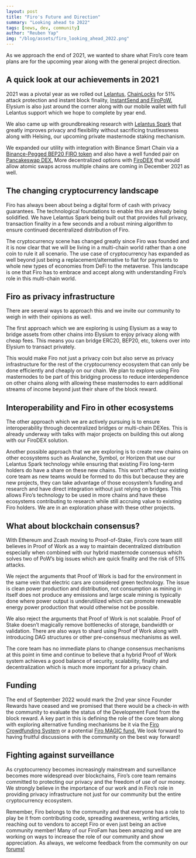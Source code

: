 ```yaml
---
layout: post
title: "Firo's Future and Direction"
summary: "Looking ahead to 2022"
tags: [news, dev, community]
author: "Reuben Yap"
img: "/blog/assets/firo_looking_ahead_2022.png"
---
```

As we approach the end of 2021, we wanted to share what Firo’s core team plans are for the upcoming year along with the general project direction.

## A quick look at our achievements in 2021

2021 was a pivotal year as we rolled out [Lelantus,](https://firo.org/2021/01/06/lelantus-activating-on-firo.html) [ChainLocks](https://firo.org/2021/01/28/chainlocks-activated-mainnet.html) for 51% attack protection and instant block finality, [InstantSend and FiroPoW.](https://firo.org/2021/10/01/firopow-and-instantsend-release.html) Elysium is also just around the corner along with our mobile wallet with full Lelantus support which we hope to complete by year end.

We also came up with groundbreaking research with [Lelantus Spark](https://firo.org/2021/08/24/presenting-lelantus-spark.html) that greatly improves privacy and flexibility without sacrificing trustlessness along with Helsing, our upcoming private masternode staking mechanism.

We expanded our utility with integration with Binance Smart Chain via a [Binance-Pegged BEP20 FIRO token](https://www.coingecko.com/en/coins/binance-peg-firo) and also have a well funded pair on [Pancakeswap DEX.](https://pancakeswap.finance/swap?inputCurrency=0xbb4cdb9cbd36b01bd1cbaebf2de08d9173bc095c&outputCurrency=0xd5d0322b6bab6a762c79f8c81a0b674778e13aed) More decentralized options with [FiroDEX](https://github.com/firoorg/FiroDEX-Desktop) that would allow atomic swaps across multiple chains are coming in December 2021 as well.

## The changing cryptocurrency landscape

Firo has always been about being a digital form of cash with privacy guarantees. The technological foundations to enable this are already being solidified. We have Lelantus Spark being built out that provides full privacy, transaction finality in a few seconds and a robust mining algorithm to ensure continued decentralized distribution of Firo.

The cryptocurrency scene has changed greatly since Firo was founded and it is now clear that we will be living in a multi-chain world rather than a one coin to rule it all scenario. The use case of cryptocurrency has expanded as well beyond just being a replacement/alternative to fiat for payments to whole new types of economies from DeFi to the metaverse. This landscape is one that Firo has to embrace and accept along with understanding Firo’s role in this multi-chain world.

## Firo as privacy infrastructure

There are several ways to approach this and we invite our community to weigh in with their opinions as well.

The first approach which we are exploring is using Elysium as a way to bridge assets from other chains into Elysium to enjoy privacy along with cheap fees. This means you can bridge ERC20, BEP20, etc, tokens over into Elysium to transact privately.

This would make Firo not just a privacy coin but also serve as privacy infrastructure for the rest of the cryptocurrency ecosystem that can only be done efficiently and cheaply on our chain. We plan to explore using Firo masternodes to be part of this bridging process to reduce interdependence on other chains along with allowing these masternodes to earn additional streams of income beyond just their share of the block reward.

## Interoperability and Firo in other ecosystems

The other approach which we are actively pursuing is to ensure interoperability through decentralized bridges or multi-chain DEXes. This is already underway with talks with major projects on building this out along with our FiroDEX solution.

Another possible approach that we are exploring is to create new chains on other ecosystems such as Avalanche, Symbol, or Horizen that use our Lelantus Spark technology while ensuring that existing Firo long-term holders do have a share on these new chains. This won’t affect our existing core team as new teams would be formed to do this but because they are new projects, they can take advantage of those ecosystem’s funding and research and have direct integration without just relying on bridges. This allows Firo’s technology to be used in more chains and have these ecosystems contributing to research while still accruing value to existing Firo holders. We are in an exploration phase with these other projects.

## What about blockchain consensus?

With Ethereum and Zcash moving to Proof-of-Stake, Firo’s core team still believes in Proof of Work as a way to maintain decentralized distribution especially when combined with our hybrid masternode consensus which solves two of PoW’s big issues which are quick finality and the risk of 51% attacks.

We reject the arguments that Proof of Work is bad for the environment in the same vein that electric cars are considered green technology. The issue is clean power production and distribution, not consumption as mining in itself does not produce any emissions and large scale mining is typically done where power output is underutilized which can promote renewable energy power production that would otherwise not be possible.

We also reject the arguments that Proof of Work is not scalable. Proof of Stake doesn’t magically remove bottlenecks of storage, bandwidth or validation. There are also ways to shard using Proof of Work along with introducing DAG structures or other pre-consensus mechanisms as well.

The core team has no immediate plans to change consensus mechanisms at this point in time and continue to believe that a hybrid Proof of Work system achieves a good balance of security, scalability, finality and decentralization which is much more important for a privacy chain.

## Funding

The end of September 2022 would mark the 2nd year since Founder Rewards have ceased and we promised that there would be a check-in with the community to evaluate the status of the Development Fund from the block reward. A key part in this is defining the role of the core team along with exploring alternative funding mechanisms be it via the [Firo Crowdfunding System](https://fcs.firo.org) or a potential [Firo MAGIC fund.](https://forum.firo.org/t/seeking-feedback-on-a-magic-firo-fund/1929) We look forward to having fruitful discussions with the community on the best way forward!

## Fighting against surveillance

As cryptocurrency becomes increasingly mainstream and surveillance becomes more widespread over blockchains, Firo’s core team remains committed to protecting our privacy and the freedom of use of our money. We strongly believe in the importance of our work and in Firo’s role in providing privacy infrastructure not just for our community but the entire cryptocurrency ecosystem. 

Remember, Firo belongs to the community and that everyone has a role to play be it from contributing code, spreading awareness, writing articles, reaching out to vendors to accept Firo or even just being an active community member! Many of our FiroFam has been amazing and we are working on ways to increase the role of our community and show appreciation. As always, we welcome feedback from the community on our [forums!](https://forum.firo.org)
